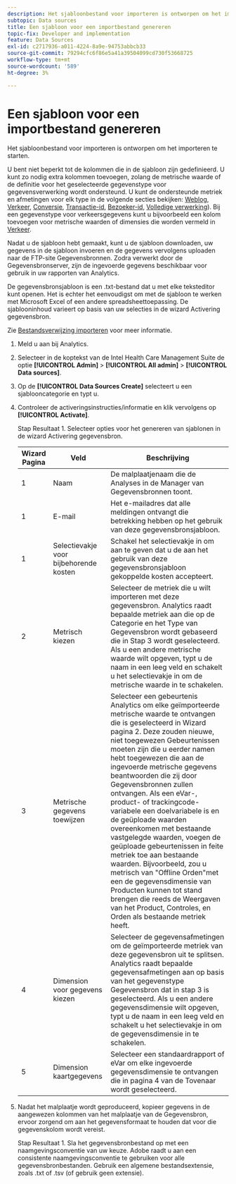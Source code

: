 ```yaml
---
description: Het sjabloonbestand voor importeren is ontworpen om het importeren te starten.
subtopic: Data sources
title: Een sjabloon voor een importbestand genereren
topic-fix: Developer and implementation
feature: Data Sources
exl-id: c2717936-a011-4224-8a9e-94753abbcb33
source-git-commit: 79294cfc6f86e5a41a39504099cd730f53668725
workflow-type: tm+mt
source-wordcount: '589'
ht-degree: 3%

---
```


# Een sjabloon voor een importbestand genereren

Het sjabloonbestand voor importeren is ontworpen om het importeren te starten.

U bent niet beperkt tot de kolommen die in de sjabloon zijn gedefinieerd. U kunt zo nodig extra kolommen toevoegen, zolang de metrische waarde of de definitie voor het geselecteerde gegevenstype voor gegevensverwerking wordt ondersteund. U kunt de ondersteunde metriek en afmetingen voor elk type in de volgende secties bekijken: [Weblog](/help/import/c-data-sources/c-datasrc-types/datasrc-web-log.md), [Verkeer](/help/import/c-data-sources/c-datasrc-types/datasrc-traffic.md), [Conversie](/help/import/c-data-sources/c-datasrc-types/datasrc-conversion.md), [Transactie-id](/help/import/c-data-sources/c-datasrc-types/datasrc-transactionid.md), [Bezoeker-id](/help/import/c-data-sources/c-datasrc-types/datasrc-visitorid.md), [Volledige verwerking](/help/import/c-data-sources/c-datasrc-types/datasrc-full-processing.md)). Bij een gegevenstype voor verkeersgegevens kunt u bijvoorbeeld een kolom toevoegen voor metrische waarden of dimensies die worden vermeld in [Verkeer](/help/import/c-data-sources/c-datasrc-types/datasrc-traffic.md).

Nadat u de sjabloon hebt gemaakt, kunt u de sjabloon downloaden, uw gegevens in de sjabloon invoeren en de gegevens vervolgens uploaden naar de FTP-site Gegevensbronnen. Zodra verwerkt door de Gegevensbronserver, zijn de ingevoerde gegevens beschikbaar voor gebruik in uw rapporten van Analytics.

De gegevensbronsjabloon is een .txt-bestand dat u met elke teksteditor kunt openen. Het is echter het eenvoudigst om met de sjabloon te werken met Microsoft Excel of een andere spreadsheettoepassing. De sjablooninhoud varieert op basis van uw selecties in de wizard Activering gegevensbron.

Zie [Bestandsverwijzing importeren](/help/import/c-data-sources/datasrc-template/datasrc-import-file-reference.md) voor meer informatie.

1. Meld u aan bij Analytics.
1. Selecteer in de koptekst van de Intel Health Care Management Suite de optie **[!UICONTROL Admin]** > **[!UICONTROL All admin]** > **[!UICONTROL Data sources]**.
1. Op de **[!UICONTROL Data Sources Create]** selecteert u een sjablooncategorie en typt u.
1. Controleer de activeringsinstructies/informatie en klik vervolgens op **[!UICONTROL Activate]**.

   Stap Resultaat 1. Selecteer opties voor het genereren van sjablonen in de wizard Activering gegevensbron.

   | Wizard Pagina | Veld | Beschrijving |
   |--- |--- |--- |
   | 1 | Naam | De malplaatjenaam die de Analyses in de Manager van Gegevensbronnen toont. |
   | 1 | E-mail | Het e-mailadres dat alle meldingen ontvangt die betrekking hebben op het gebruik van deze gegevensbronsjabloon. |
   | 1 | Selectievakje voor bijbehorende kosten | Schakel het selectievakje in om aan te geven dat u de aan het gebruik van deze gegevensbronsjabloon gekoppelde kosten accepteert. |
   | 2 | Metrisch kiezen | Selecteer de metriek die u wilt importeren met deze gegevensbron. Analytics raadt bepaalde metriek aan die op de Categorie en het Type van Gegevensbron wordt gebaseerd die in Stap 3 wordt geselecteerd.  Als u een andere metrische waarde wilt opgeven, typt u de naam in een leeg veld en schakelt u het selectievakje in om de metrische waarde in te schakelen. |
   | 3 | Metrische gegevens toewijzen | Selecteer een gebeurtenis Analytics om elke geïmporteerde metrische waarde te ontvangen die is geselecteerd in Wizard pagina 2.  Deze zouden nieuwe, niet toegewezen Gebeurtenissen moeten zijn die u eerder namen hebt toegewezen die aan de ingevoerde metrische gegevens beantwoorden die zij door Gegevensbronnen zullen ontvangen.  Als een eVar-, product- of trackingcode-variabele een doelvariabele is en de geüploade waarden overeenkomen met bestaande vastgelegde waarden, voegen de geüploade gebeurtenissen in feite metriek toe aan bestaande waarden. Bijvoorbeeld, zou u metrisch van &quot;Offline Orden&quot;met een de gegevensdimensie van Producten kunnen tot stand brengen die reeds de Weergaven van het Product, Controles, en Orden als bestaande metriek heeft. |
   | 4 | Dimension voor gegevens kiezen | Selecteer de gegevensafmetingen om de geïmporteerde metriek van deze gegevensbron uit te splitsen. Analytics raadt bepaalde gegevensafmetingen aan op basis van het gegevenstype Gegevensbron dat in stap 3 is geselecteerd.  Als u een andere gegevensdimensie wilt opgeven, typt u de naam in een leeg veld en schakelt u het selectievakje in om de gegevensdimensie in te schakelen. |
   | 5 | Dimension kaartgegevens | Selecteer een standaardrapport of eVar om elke ingevoerde gegevensdimensie te ontvangen die in pagina 4 van de Tovenaar wordt geselecteerd. |

1. Nadat het malplaatje wordt geproduceerd, kopieer gegevens in de aangewezen kolommen van het malplaatje van de Gegevensbron, ervoor zorgend om aan het gegevensformaat te houden dat voor die gegevenskolom wordt vereist.

   Stap Resultaat 1. Sla het gegevensbronbestand op met een naamgevingsconventie van uw keuze. Adobe raadt u aan een consistente naamgevingsconventie te gebruiken voor alle gegevensbronbestanden. Gebruik een algemene bestandsextensie, zoals .txt of .tsv (of gebruik geen extensie).
